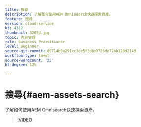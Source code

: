 ```yaml
---
title: 搜尋
description: 了解如何使用AEM Omnisearch快速探索資產。
feature: 搜尋
version: cloud-service
kt: 4312
thumbnail: 32054.jpg
topic: 內容管理
role: Business Practitioner
level: Beginner
source-git-commit: d9714b9a291ec3ee5f3dba9723de72bb120d2149
workflow-type: tm+mt
source-wordcount: '25'
ht-degree: 12%

---
```



# 搜尋{#aem-assets-search}

了解如何使用AEM Omnisearch快速探索資產。

>[!VIDEO](https://video.tv.adobe.com/v/32054/?quality=12&learn=on&hidetitle=true)
